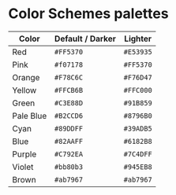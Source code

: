 # Color Schemes palettes

Color             | Default / Darker |  Lighter   |
---               | ---              |  ---       |
Red               | `#FF5370`        |  `#E53935` |
Pink              | `#f07178`        |  `#FF5370` |
Orange            | `#F78C6C`        |  `#F76D47` |
Yellow            | `#FFCB6B`        |  `#FFC000` |
Green             | `#C3E88D`        |  `#91B859` |
Pale Blue         | `#B2CCD6`        |  `#8796B0` |
Cyan              | `#89DDFF`        |  `#39ADB5` |
Blue              | `#82AAFF`        |  `#6182B8` |
Purple            | `#C792EA`        |  `#7C4DFF` |
Violet            | `#bb80b3`        |  `#945EB8` |
Brown             | `#ab7967`        |  `#ab7967` |
